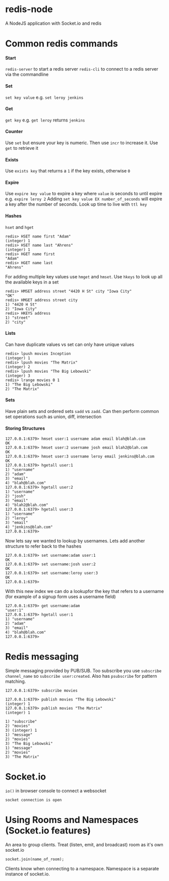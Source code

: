 # redis-node
A NodeJS application with Socket.io and redis

# Common redis commands

#### Start
`redis-server` to start a redis server
`redis-cli` to connect to a redis server via the commandline

#### Set
`set key value` e.g. `set leroy jenkins`

#### Get
`get key` e.g. `get leroy` returns `jenkins`

#### Counter
Use `set` but ensure your key is numeric. Then use `incr` to increase it. Use `get` to retrieve it

#### Exists
Use `exists key` that returns a `1` if the key exists, otherwise `0`

#### Expire
Use `expire key value` to expire a key where `value` is seconds to until expire e.g. `expire leroy 2`
Adding `set key value EX number_of_seconds` will expire a key after the number of seconds. Look up time to live with `ttl key`

#### Hashes

`hset` and `hget`

```redis
redis> HSET name first "Adam"
(integer) 1
redis> HSET name last "Ahrens"
(integer) 1
redis> HGET name first
"Adam"
redis> HGET name last
"Ahrens"
```

For adding multiple key values use `hmget` and `hmset`. Use `hkeys` to look up all the available keys in a set
``` redis
redis> HMSET address street "4420 H St" city "Iowa City"
"OK"
redis> HMGET address street city
1) "4420 H St"
2) "Iowa City"
redis> HKEYS address
1) "street"
2) "city"
```
#### Lists

Can have duplicate values vs set can only have unique values

``` redis
redis> lpush movies Inception
(integer) 1
redis> lpush movies "The Matrix"
(integer) 2
redis> lpush movies "The Big Lebowski"
(integer) 3
redis> lrange movies 0 1
1) "The Big Lebowski"
2) "The Matrix"
```

#### Sets
Have plain sets and ordered sets `sadd` vs `zadd`. Can then perform common set operations such as union, diff, intersection

#### Storing Structures

```
127.0.0.1:6379> hmset user:1 username adam email blah@blah.com
OK
127.0.0.1:6379> hmset user:2 username josh email blah2@blah.com
OK
127.0.0.1:6379> hmset user:3 username leroy email jenkins@blah.com
OK
127.0.0.1:6379> hgetall user:1
1) "username"
2) "adam"
3) "email"
4) "blah@blah.com"
127.0.0.1:6379> hgetall user:2
1) "username"
2) "josh"
3) "email"
4) "blah2@blah.com"
127.0.0.1:6379> hgetall user:3
1) "username"
2) "leroy"
3) "email"
4) "jenkins@blah.com"
127.0.0.1:6379>
```

Now lets say we wanted to lookup by usernames. Lets add another structure to refer back to the hashes
```
127.0.0.1:6379> set username:adam user:1
OK
127.0.0.1:6379> set username:josh user:2
OK
127.0.0.1:6379> set username:leroy user:3
OK
127.0.0.1:6379>
```

With this new index we can do a lookupfor the key that refers to a username (for example of a signup form uses a username field)

```
127.0.0.1:6379> get username:adam
"user:1"
127.0.0.1:6379> hgetall user:1
1) "username"
2) "adam"
3) "email"
4) "blah@blah.com"
127.0.0.1:6379>
```

# Redis messaging

Simple messaging provided by PUB/SUB. Too subscribe you use `subscribe channel_name` so `subscribe user:created`. Also has `psubscribe` for pattern matching.

```
127.0.0.1:6379> subscribe movies

127.0.0.1:6379> publish movies "The Big Lebowski"
(integer) 1
127.0.0.1:6379> publish movies "The Matrix"
(integer) 1

1) "subscribe"
2) "movies"
3) (integer) 1
1) "message"
2) "movies"
3) "The Big Lebowski"
1) "message"
2) "movies"
3) "The Matrix"
```

# Socket.io
`io()` in browser console to connect a websocket
```
socket connection is open
```

# Using Rooms and Namespaces (Socket.io features)

An area to group clients. Treat (listen, emit, and broadcast) room as it's own socket.io

`socket.join(name_of_room);`

Clients know when connecting to a namespace. Namespace is a separate instance of socket.io.
